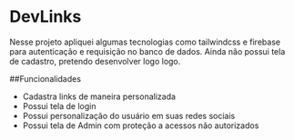 # DevLinks
Nesse projeto apliquei algumas tecnologias como tailwindcss e firebase para autenticação e requisição no banco de dados. Ainda não possui tela de cadastro, pretendo desenvolver logo logo.

##Funcionalidades
<ul>
  <li>Cadastra links de maneira personalizada</li>
  <li>Possui tela de login</li>
  <li>Possui personalização do usuário em suas redes sociais</li>
  <li>Possui tela de Admin com proteção a acessos não autorizados</li>
</ul>

